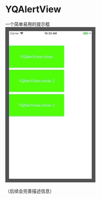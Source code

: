 # YQAlertView
一个简单易用的提示框  
![](https://raw.githubusercontent.com/QuinceyYang/YQAlertView/master/demo_show/YQAlertView_show.gif)  
  
  
（后续会完善描述信息）

